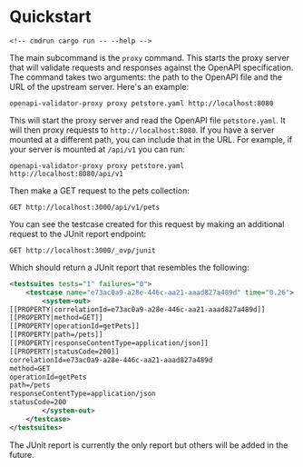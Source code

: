 # Quickstart

```
<!-- cmdrun cargo run -- --help -->
```

The main subcommand is the `proxy` command. This starts the proxy server that will validate requests and responses against the OpenAPI specification. The command takes two arguments: the path to the OpenAPI file and the URL of the upstream server. Here's an example:

```
openapi-validator-proxy proxy petstore.yaml http://localhost:8080
```

This will start the proxy server and read the OpenAPI file `petstore.yaml`. It will then proxy requests to `http://localhost:8080`. If you have a server mounted at a different path, you can include that in the URL. For example, if your server is mounted at `/api/v1` you can run:

```
openapi-validator-proxy proxy petstore.yaml http://localhost:8080/api/v1
```

Then make a GET request to the pets collection:

```http
GET http://localhost:3000/api/v1/pets
```

You can see the testcase created for this request by making an additional request to the JUnit report endpoint:

```http
GET http://localhost:3000/_ovp/junit
```

Which should return a JUnit report that resembles the following:

```xml
<testsuites tests="1" failures="0">
    <testcase name="e73ac0a9-a28e-446c-aa21-aaad827a489d" time="0.26">
        <system-out>
[[PROPERTY|correlationId=e73ac0a9-a28e-446c-aa21-aaad827a489d]]
[[PROPERTY|method=GET]]
[[PROPERTY|operationId=getPets]]
[[PROPERTY|path=/pets]]
[[PROPERTY|responseContentType=application/json]]
[[PROPERTY|statusCode=200]]
correlationId=e73ac0a9-a28e-446c-aa21-aaad827a489d
method=GET
operationId=getPets
path=/pets
responseContentType=application/json
statusCode=200
        </system-out>
    </testcase>
</testsuites>
```

The JUnit report is currently the only report but others will be added in the future.

